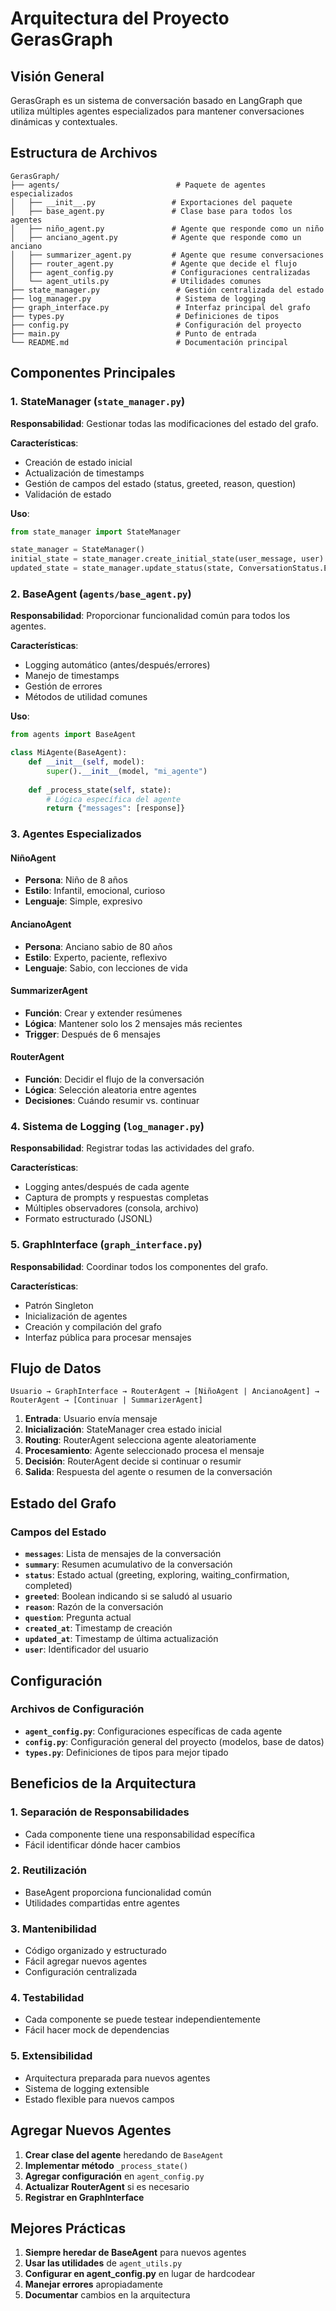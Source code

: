 # Arquitectura del Proyecto GerasGraph

## Visión General

GerasGraph es un sistema de conversación basado en LangGraph que utiliza múltiples agentes especializados para mantener conversaciones dinámicas y contextuales.

## Estructura de Archivos

```
GerasGraph/
├── agents/                          # Paquete de agentes especializados
│   ├── __init__.py                 # Exportaciones del paquete
│   ├── base_agent.py               # Clase base para todos los agentes
│   ├── niño_agent.py               # Agente que responde como un niño
│   ├── anciano_agent.py            # Agente que responde como un anciano
│   ├── summarizer_agent.py         # Agente que resume conversaciones
│   ├── router_agent.py             # Agente que decide el flujo
│   ├── agent_config.py             # Configuraciones centralizadas
│   └── agent_utils.py              # Utilidades comunes
├── state_manager.py                 # Gestión centralizada del estado
├── log_manager.py                   # Sistema de logging
├── graph_interface.py               # Interfaz principal del grafo
├── types.py                         # Definiciones de tipos
├── config.py                        # Configuración del proyecto
├── main.py                          # Punto de entrada
└── README.md                        # Documentación principal
```

## Componentes Principales

### 1. StateManager (`state_manager.py`)

**Responsabilidad**: Gestionar todas las modificaciones del estado del grafo.

**Características**:
- Creación de estado inicial
- Actualización de timestamps
- Gestión de campos del estado (status, greeted, reason, question)
- Validación de estado

**Uso**:
```python
from state_manager import StateManager

state_manager = StateManager()
initial_state = state_manager.create_initial_state(user_message, user)
updated_state = state_manager.update_status(state, ConversationStatus.EXPLORING)
```

### 2. BaseAgent (`agents/base_agent.py`)

**Responsabilidad**: Proporcionar funcionalidad común para todos los agentes.

**Características**:
- Logging automático (antes/después/errores)
- Manejo de timestamps
- Gestión de errores
- Métodos de utilidad comunes

**Uso**:
```python
from agents import BaseAgent

class MiAgente(BaseAgent):
    def __init__(self, model):
        super().__init__(model, "mi_agente")
    
    def _process_state(self, state):
        # Lógica específica del agente
        return {"messages": [response]}
```

### 3. Agentes Especializados

#### NiñoAgent
- **Persona**: Niño de 8 años
- **Estilo**: Infantil, emocional, curioso
- **Lenguaje**: Simple, expresivo

#### AncianoAgent
- **Persona**: Anciano sabio de 80 años
- **Estilo**: Experto, paciente, reflexivo
- **Lenguaje**: Sabio, con lecciones de vida

#### SummarizerAgent
- **Función**: Crear y extender resúmenes
- **Lógica**: Mantener solo los 2 mensajes más recientes
- **Trigger**: Después de 6 mensajes

#### RouterAgent
- **Función**: Decidir el flujo de la conversación
- **Lógica**: Selección aleatoria entre agentes
- **Decisiones**: Cuándo resumir vs. continuar

### 4. Sistema de Logging (`log_manager.py`)

**Responsabilidad**: Registrar todas las actividades del grafo.

**Características**:
- Logging antes/después de cada agente
- Captura de prompts y respuestas completas
- Múltiples observadores (consola, archivo)
- Formato estructurado (JSONL)

### 5. GraphInterface (`graph_interface.py`)

**Responsabilidad**: Coordinar todos los componentes del grafo.

**Características**:
- Patrón Singleton
- Inicialización de agentes
- Creación y compilación del grafo
- Interfaz pública para procesar mensajes

## Flujo de Datos

```
Usuario → GraphInterface → RouterAgent → [NiñoAgent | AncianoAgent] → RouterAgent → [Continuar | SummarizerAgent]
```

1. **Entrada**: Usuario envía mensaje
2. **Inicialización**: StateManager crea estado inicial
3. **Routing**: RouterAgent selecciona agente aleatoriamente
4. **Procesamiento**: Agente seleccionado procesa el mensaje
5. **Decisión**: RouterAgent decide si continuar o resumir
6. **Salida**: Respuesta del agente o resumen de la conversación

## Estado del Grafo

### Campos del Estado
- **`messages`**: Lista de mensajes de la conversación
- **`summary`**: Resumen acumulativo de la conversación
- **`status`**: Estado actual (greeting, exploring, waiting_confirmation, completed)
- **`greeted`**: Boolean indicando si se saludó al usuario
- **`reason`**: Razón de la conversación
- **`question`**: Pregunta actual
- **`created_at`**: Timestamp de creación
- **`updated_at`**: Timestamp de última actualización
- **`user`**: Identificador del usuario

## Configuración

### Archivos de Configuración
- **`agent_config.py`**: Configuraciones específicas de cada agente
- **`config.py`**: Configuración general del proyecto (modelos, base de datos)
- **`types.py`**: Definiciones de tipos para mejor tipado

## Beneficios de la Arquitectura

### 1. **Separación de Responsabilidades**
- Cada componente tiene una responsabilidad específica
- Fácil identificar dónde hacer cambios

### 2. **Reutilización**
- BaseAgent proporciona funcionalidad común
- Utilidades compartidas entre agentes

### 3. **Mantenibilidad**
- Código organizado y estructurado
- Fácil agregar nuevos agentes
- Configuración centralizada

### 4. **Testabilidad**
- Cada componente se puede testear independientemente
- Fácil hacer mock de dependencias

### 5. **Extensibilidad**
- Arquitectura preparada para nuevos agentes
- Sistema de logging extensible
- Estado flexible para nuevos campos

## Agregar Nuevos Agentes

1. **Crear clase del agente** heredando de `BaseAgent`
2. **Implementar método** `_process_state()`
3. **Agregar configuración** en `agent_config.py`
4. **Actualizar RouterAgent** si es necesario
5. **Registrar en GraphInterface**

## Mejores Prácticas

1. **Siempre heredar de BaseAgent** para nuevos agentes
2. **Usar las utilidades** de `agent_utils.py`
3. **Configurar en agent_config.py** en lugar de hardcodear
4. **Manejar errores** apropiadamente
5. **Documentar** cambios en la arquitectura
